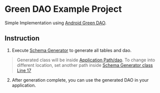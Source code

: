 # Green DAO Example Project
Simple Implementation using [Android Green DAO](http://greendao-orm.com/ "greendao-orm").

## Instruction

1. Execute [Schema Generator](https://github.com/fsutawanir/GreenDaoSample/blob/master/SampleDao/src/main/java/nu/aing/sampledao/SchemaGenerator.java) to generate all tables and dao.

> Generated class will be inside [Application Path/dao](https://github.com/fsutawanir/GreenDaoSample/tree/master/app/src/main/java/nu/aing/greendaosample/dao).
> To change into different location, set another path inside [Schema Generator class Line 17](https://github.com/fsutawanir/GreenDaoSample/blob/master/SampleDao/src/main/java/nu/aing/sampledao/SchemaGenerator.java#L17)

2. After generation complete, you can use the generated DAO in your application.
